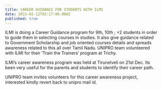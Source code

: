 ```yaml
---
title: CAREER GUIDANCE FOR STUDENTS WITH ILMI
date: 2015-02-12T02:17:06.000Z
published: true
---
```


ILMI is doing a Career Guidance program for 9th, 10th ; +2 students in order to guide them in selecting courses in studies. It also give guidance related to Government Scholarship and job oriented courses details and spreads awareness related to this all over Tamil Nadu. UNIPRO team volunteered with ILMI for their ‘Train the Trainers’ program at Trichy.

ILMI’s career awareness program was held at Tirunelveli on 21st Dec. Its been very useful for the parents and students to identify their career path.

UNIPRO team invites volunteers for this career awareness project, interested kindly revert back to unipro mail id.


